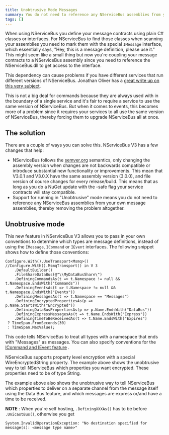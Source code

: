 ```yaml
---
title: Unobtrusive Mode Messages
summary: You do not need to reference any NServiceBus assemblies from your own message assemblies.
tags: []
---
```


When using NServiceBus you define your message contracts using plain C\# classes or interfaces. For NServiceBus to find those classes when scanning your assemblies you need to mark them with the special `IMessage` interface, which essentially says, "Hey, this is a message definition, please use it." This might seem like a small thing but now you're coupling your message contracts to a NServiceBus assembly since you need to reference the NServiceBus.dll to get access to the interface.

This dependency can cause problems if you have different services that run different versions of NServiceBus. Jonathan Oliver has a [great write up on this very subject](http://blog.jonathanoliver.com/2010/09/nservicebus-distributing-event-schemacontract/).

This is not a big deal for commands because they are always used with in the boundary of a single service and it's fair to require a service to use the same version of NServiceBus. But when it comes to events, this becomes more of a problem since it requires your services to all use the same version of NServiceBus, thereby forcing them to upgrade NServiceBus all at once.

The solution
------------

There are a couple of ways you can solve this. NServiceBus V3 has a few changes that help:

-   NServiceBus follows the [semver.org](http://semver.org/) semantics, only changing the assembly version when changes are not backwards compatible or introduce substantial new functionality or improvements. This mean that V3.0.1 and V3.0.X have the same assembly version (3.0.0), and file version of course changes for every release/build. This means that as long as you do a NuGet update with the -safe flag your service contracts will stay compatible.
-   Support for running in "Unobtrusive" mode means you do not need to reference any NServiceBus assemblies from your own message assemblies, thereby removing the problem altogether.

Unobtrusive mode
----------------

This new feature in NServiceBus V3 allows you to pass in your own conventions to determine which types are message definitions, instead of using the `IMessage`, `ICommand` or `IEvent` interfaces. The following snippet shows how to define those conventions:

```
Configure.With().UseTransport<Msmq>() //Configure.With().MsmqTransport() in V 3
    .DefaultBuilder()
    .FileShareDataBus(@"\\MyDataBusShare\")
    .DefiningCommandsAs(t => t.Namespace != null && t.Namespace.EndsWith("Commands"))
    .DefiningEventsAs(t => t.Namespace != null && t.Namespace.EndsWith("Events"))
    .DefiningMessagesAs(t => t.Namespace == "Messages")
    .DefiningEncryptedPropertiesAs(p => p.Name.StartsWith("Encrypted"))
    .DefiningDataBusPropertiesAs(p => p.Name.EndsWith("DataBus"))
    .DefiningExpressMessagesAs(t => t.Name.EndsWith("Express"))
    .DefiningTimeToBeReceivedAs(t => t.Name.EndsWith("Expires")
 ? TimeSpan.FromSeconds(30)
 : TimeSpan.MaxValue);
```

This code tells NServiceBus to treat all types with a namespace that ends with "Messages" as messages. You can also specify conventions for the [ICommand and IEvent feature](introducing-ievent-and-icommand.md) .

NServiceBus supports property level encryption with a special WireEncryptedString property. The example above shows the unobtrusive way to tell NServiceBus which properties you want encrypted. These properties need to be of type String.

The example above also shows the unobtrusive way to tell NServiceBus which properties to deliver on a separate channel from the message itself using the Data Bus feature, and which messages are express or/and have a time to be received.

**NOTE** : When you're self hosting, `.DefiningXXXAs()` has to be before
`.UnicastBus()`, otherwise you get 

    System.InvalidOperationException: "No destination specified for message(s): <message type name>"

